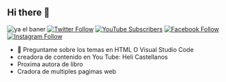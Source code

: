 ## Hi there 👋
![ya el baner](https://github.com/user-attachments/assets/abd8584d-65d7-4b5b-b580-3aa38e6c129b)
[![Twitter Follow](https://img.shields.io/twitter/follow/https://x.com/HeliCastel5756)](https://twitter.com/HeliCastel5756)
[![YouTube Subscribers](https://img.shields.io/youtube/channel/subscribers/UC85TQPh3WfHK2YT_fTaDTJg?style=social)](https://www.youtube.com/channel/HeliCastellanos-r1k)
[![Facebook Follow](https://img.shields.io/badge/Facebook-Follow-blue?style=social&logo=facebook)](https://www.facebook.com/hely.castellanos.1)
[![Instagram Follow](https://img.shields.io/badge/Instagram-Follow-purple?style=social&logo=instagram)](https://www.instagram.com/ah_sosaa)
 
 
- 💬 Preguntame sobre los temas en HTML O Visual Studio Code 
- creadora de contenido en You Tube: Heli Castellanos
- Proxima autora de libro
- Cradora de multiples pagimas web
  
 
